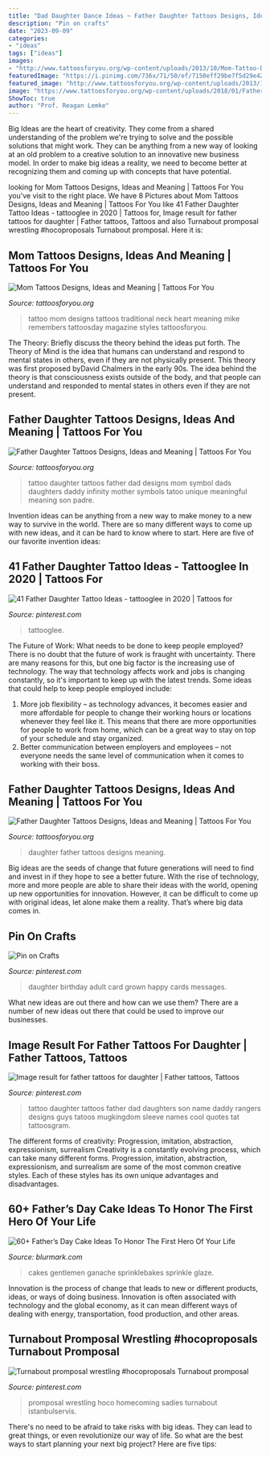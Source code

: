 ```yaml
---
title: "Dad Daughter Dance Ideas ~ Father Daughter Tattoos Designs, Ideas And Meaning"
description: "Pin on crafts"
date: "2023-09-09"
categories:
- "ideas"
tags: ["ideas"]
images:
- "http://www.tattoosforyou.org/wp-content/uploads/2013/10/Mom-Tattoo-Designs.jpg"
featuredImage: "https://i.pinimg.com/736x/71/50/ef/7150eff29be7f5d29e42f64b1204883b.jpg"
featured_image: "http://www.tattoosforyou.org/wp-content/uploads/2013/10/Mom-Tattoo-Designs.jpg"
image: "https://www.tattoosforyou.org/wp-content/uploads/2018/01/Father-Daughter-Tattoos-Symbols.jpg"
ShowToc: true
author: "Prof. Reagan Lemke"
---
```



Big Ideas are the heart of creativity. They come from a shared understanding of the problem we're trying to solve and the possible solutions that might work. They can be anything from a new way of looking at an old problem to a creative solution to an innovative new business model. In order to make big ideas a reality, we need to become better at recognizing them and coming up with concepts that have potential.

	

		
looking for Mom Tattoos Designs, Ideas and Meaning | Tattoos For You you've visit to the right place. We have 8 Pictures about Mom Tattoos Designs, Ideas and Meaning | Tattoos For You like 41 Father Daughter Tattoo Ideas - tattooglee in 2020 | Tattoos for, Image result for father tattoos for daughter | Father tattoos, Tattoos and also Turnabout promposal wrestling #hocoproposals Turnabout promposal. Here it is:
		
    
## Mom Tattoos Designs, Ideas And Meaning | Tattoos For You

<img loading=lazy src="http://www.tattoosforyou.org/wp-content/uploads/2013/10/Mom-Tattoo-Designs.jpg" onerror="this.onerror=null;this.src='https://tse3.mm.bing.net/th?id=OIP.JlZEBcKNGd5eMGcrp0_rygHaFy&amp;pid=15.1';" alt="Mom Tattoos Designs, Ideas and Meaning | Tattoos For You">

_Source: tattoosforyou.org_

>tattoo mom designs tattoos traditional neck heart meaning mike remembers tattoosday magazine styles tattoosforyou. 

	

The Theory: Briefly discuss the theory behind the ideas put forth.
The Theory of Mind is the idea that humans can understand and respond to mental states in others, even if they are not physically present. This theory was first proposed byDavid Chalmers in the early 90s. The idea behind the theory is that consciousness exists outside of the body, and that people can understand and responded to mental states in others even if they are not present.

    
## Father Daughter Tattoos Designs, Ideas And Meaning | Tattoos For You

<img loading=lazy src="https://www.tattoosforyou.org/wp-content/uploads/2018/01/Father-Daughter-Tattoos-Symbols.jpg" onerror="this.onerror=null;this.src='https://tse3.mm.bing.net/th?id=OIP.JL4pSL5G1CuCbzAnFTF-4wHaFj&amp;pid=15.1';" alt="Father Daughter Tattoos Designs, Ideas and Meaning | Tattoos For You">

_Source: tattoosforyou.org_

>tattoo daughter tattoos father dad designs mom symbol dads daughters daddy infinity mother symbols tatoo unique meaningful meaning son padre. 

	

Invention ideas can be anything from a new way to make money to a new way to survive in the world. There are so many different ways to come up with new ideas, and it can be hard to know where to start. Here are five of our favorite invention ideas:

    
## 41 Father Daughter Tattoo Ideas - Tattooglee In 2020 | Tattoos For

<img loading=lazy src="https://i.pinimg.com/736x/71/50/ef/7150eff29be7f5d29e42f64b1204883b.jpg" onerror="this.onerror=null;this.src='https://tse4.mm.bing.net/th?id=OIP.mx9P9Kur-lJzpE2vyWvucAHaLH&amp;pid=15.1';" alt="41 Father Daughter Tattoo Ideas - tattooglee in 2020 | Tattoos for">

_Source: pinterest.com_

>tattooglee. 

	

The Future of Work: What needs to be done to keep people employed?
There is no doubt that the future of work is fraught with uncertainty. There are many reasons for this, but one big factor is the increasing use of technology. The way that technology affects work and jobs is changing constantly, so it's important to keep up with the latest trends. Some ideas that could help to keep people employed include: 
1) More job flexibility – as technology advances, it becomes easier and more affordable for people to change their working hours or locations whenever they feel like it. This means that there are more opportunities for people to work from home, which can be a great way to stay on top of your schedule and stay organized. 
2) Better communication between employers and employees – not everyone needs the same level of communication when it comes to working with their boss.

    
## Father Daughter Tattoos Designs, Ideas And Meaning | Tattoos For You

<img loading=lazy src="https://www.tattoosforyou.org/wp-content/uploads/2018/01/Father-and-Daughter-Tattoos.jpg" onerror="this.onerror=null;this.src='https://tse2.mm.bing.net/th?id=OIP.DZdoSxCTBEt8XK4rZoT94wHaJ3&amp;pid=15.1';" alt="Father Daughter Tattoos Designs, Ideas and Meaning | Tattoos For You">

_Source: tattoosforyou.org_

>daughter father tattoos designs meaning. 

	

Big ideas are the seeds of change that future generations will need to find and invest in if they hope to see a better future. With the rise of technology, more and more people are able to share their ideas with the world, opening up new opportunities for innovation. However, it can be difficult to come up with original ideas, let alone make them a reality. That’s where big data comes in.

    
## Pin On Crafts

<img loading=lazy src="https://i.pinimg.com/736x/d2/cb/c0/d2cbc0ed8b975fc7c1113f33d3008301.jpg" onerror="this.onerror=null;this.src='https://tse1.mm.bing.net/th?id=OIP.2CgWQU8l__MxHDyXEUQsWAHaJ4&amp;pid=15.1';" alt="Pin on Crafts">

_Source: pinterest.com_

>daughter birthday adult card grown happy cards messages. 

	

What new ideas are out there and how can we use them?
There are a number of new ideas out there that could be used to improve our businesses.

    
## Image Result For Father Tattoos For Daughter | Father Tattoos, Tattoos

<img loading=lazy src="https://i.pinimg.com/736x/15/3a/c0/153ac0f3f5d69d29bb3d84cec6851543.jpg" onerror="this.onerror=null;this.src='https://tse4.mm.bing.net/th?id=OIP.vCpGehQy8lu8ylyimhAIigHaJ8&amp;pid=15.1';" alt="Image result for father tattoos for daughter | Father tattoos, Tattoos">

_Source: pinterest.com_

>tattoo daughter tattoos father dad daughters son name daddy rangers designs guys tatoos mugkingdom sleeve names cool quotes tat tattoosgram. 

	

The different forms of creativity: Progression, imitation, abstraction, expressionism, surrealism
Creativity is a constantly evolving process, which can take many different forms. Progression, imitation, abstraction, expressionism, and surrealism are some of the most common creative styles. Each of these styles has its own unique advantages and disadvantages.

    
## 60+ Father’s Day Cake Ideas To Honor The First Hero Of Your Life

<img loading=lazy src="https://www.blurmark.com/wp-content/uploads/2017/05/Fly-Dad-Cake.jpg" onerror="this.onerror=null;this.src='https://tse4.mm.bing.net/th?id=OIP.HOpBUg5FMI5xdsufMFGADwHaLH&amp;pid=15.1';" alt="60+ Father’s Day Cake Ideas To Honor The First Hero Of Your Life">

_Source: blurmark.com_

>cakes gentlemen ganache sprinklebakes sprinkle glaze. 

	

Innovation is the process of change that leads to new or different products, ideas, or ways of doing business. Innovation is often associated with technology and the global economy, as it can mean different ways of dealing with energy, transportation, food production, and other areas.

    
## Turnabout Promposal Wrestling #hocoproposals Turnabout Promposal

<img loading=lazy src="https://i.pinimg.com/736x/63/ca/39/63ca3949c6000eb404f5e5e71719f896.jpg" onerror="this.onerror=null;this.src='https://tse1.mm.bing.net/th?id=OIP.nHghOsECW3RzxAoJBcY3nwHaNK&amp;pid=15.1';" alt="Turnabout promposal wrestling #hocoproposals Turnabout promposal">

_Source: pinterest.com_

>promposal wrestling hoco homecoming sadies turnabout istanbulservis. 

	

There's no need to be afraid to take risks with big ideas. They can lead to great things, or even revolutionize our way of life. So what are the best ways to start planning your next big project? Here are five tips:

